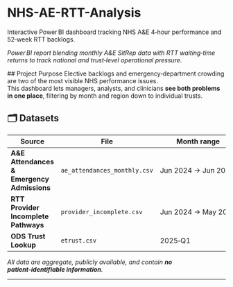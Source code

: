 # NHS-AE-RTT-Analysis
Interactive Power BI dashboard tracking NHS A&amp;E 4‑hour performance and 52‑week RTT backlogs.

*Power BI report blending monthly A&E SitRep data with RTT waiting‑time returns to track national and trust‑level operational pressure.*

## Project Purpose
Elective backlogs and emergency‑department crowding are two of the most visible NHS performance issues.  
This dashboard lets managers, analysts, and clinicians **see both problems in one place**, filtering by month and region down to individual trusts.

## 🗂️ Datasets

| Source | File | Month range | Link |
|--------|------|-------------|------|
| **A&E Attendances & Emergency Admissions** | `ae_attendances_monthly.csv` | Jun 2024 → Jun 2025 | NHS England open data |
| **RTT Provider Incomplete Pathways** | `provider_incomplete.csv` | Jun 2024 → May 2025 | NHS England open data |
| **ODS Trust Lookup** | `etrust.csv` | 2025‑Q1 | NHS ODS |

_All data are aggregate, publicly available, and contain **no patient‑identifiable information**._

---
